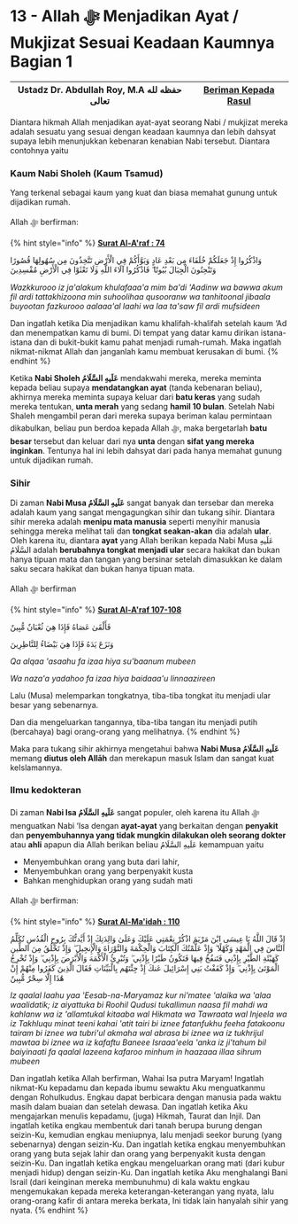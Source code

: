 # 13 - Allah ﷻ Menjadikan Ayat / Mukjizat Sesuai Keadaan Kaumnya Bagian 1

| Ustadz Dr. Abdullah Roy, M.A حفظه لله تعالى | ****[**Beriman Kepada Rasul**](./)**** |
| ------------------------------------------- | -------------------------------------- |

Diantara hikmah Allah menjadikan ayat-ayat seorang Nabi / mukjizat mereka adalah sesuatu yang sesuai dengan keadaan kaumnya dan lebih dahsyat supaya lebih menunjukkan kebenaran kenabian Nabi tersebut. Diantara contohnya yaitu

### Kaum Nabi Sholeh (Kaum Tsamud)

Yang terkenal sebagai kaum yang kuat dan biasa memahat gunung untuk dijadikan rumah.

Allah ﷻ berfirman:

{% hint style="info" %}
****[**Surat Al-A'raf : 74**](https://appngaji.com/al-araf/ayat-74/)****

وَاذْكُرُوا إِذْ جَعَلَكُمْ خُلَفَاءَ مِن بَعْدِ عَادٍ وَبَوَّأَكُمْ فِي الْأَرْضِ تَتَّخِذُونَ مِن سُهُولِهَا قُصُورًا وَتَنْحِتُونَ الْجِبَالَ بُيُوتًا ۖ فَاذْكُرُوا آلَاءَ اللَّهِ وَلَا تَعْثَوْا فِي الْأَرْضِ مُفْسِدِينَ

_Wazkkurooo iz ja'alakum khulafaaa'a mim ba'di 'Aadinw wa bawwa akum fil ardi tattakhizoona min suhoolihaa qusooranw wa tanhitoonal jibaala buyootan fazkurooo aalaaa'al laahi wa laa ta'saw fil ardi mufsideen_&#x20;

Dan ingatlah ketika Dia menjadikan kamu khalifah-khalifah setelah kaum ‘Ad dan menempatkan kamu di bumi. Di tempat yang datar kamu dirikan istana-istana dan di bukit-bukit kamu pahat menjadi rumah-rumah. Maka ingatlah nikmat-nikmat Allah dan janganlah kamu membuat kerusakan di bumi.
{% endhint %}

Ketika **Nabi Sholeh عَلَيهِ السَّلَامُ** mendakwahi mereka, mereka meminta kepada beliau supaya **mendatangkan ayat** (tanda kebenaran beliau), akhirnya mereka meminta supaya keluar dari **batu keras** yang sudah mereka tentukan, **unta merah** yang sedang **hamil 10 bulan**. Setelah Nabi Shaleh mengambil peran dari mereka supaya beriman kalau permintaan dikabulkan, beliau pun berdoa kepada Allah ﷻ, maka bergetarlah **batu besar** tersebut dan keluar dari nya **unta** dengan **sifat yang mereka inginkan**. Tentunya hal ini lebih dahsyat dari pada hanya memahat gunung untuk dijadikan rumah.

### Sihir

Di zaman **Nabi Musa عَلَيهِ السَّلَامُ** sangat banyak dan tersebar dan mereka adalah kaum yang sangat mengagungkan sihir dan tukang sihir. Diantara sihir mereka adalah **menipu mata manusia** seperti menyihir manusia sehingga mereka melihat tali dan **tongkat seakan-akan** dia adalah **ular**. Oleh karena itu, diantara **ayat** yang Allah berikan kepada Nabi Musa عَلَيهِ السَّلَامُ adalah **berubahnya tongkat menjadi ular** secara hakikat dan bukan hanya tipuan mata dan tangan yang bersinar setelah dimasukkan ke dalam saku secara hakikat dan bukan hanya tipuan mata.

Allah ﷻ berfirman

{% hint style="info" %}
****[**Surat Al-A'raf 107-108**](https://appngaji.com/al-araf/)****

فَأَلْقَىٰ عَصَاهُ فَإِذَا هِيَ ثُعْبَانٌ مُّبِينٌ

وَنَزَعَ يَدَهُ فَإِذَا هِيَ بَيْضَاءُ لِلنَّاظِرِينَ

_Qa alqaa 'asaahu fa izaa hiya su'baanum mubeen_&#x20;

_Wa naza'a yadahoo fa izaa hiya baidaaa'u linnaazireen_&#x20;

Lalu (Musa) melemparkan tongkatnya, tiba-tiba tongkat itu menjadi ular besar yang sebenarnya.

Dan dia mengeluarkan tangannya, tiba-tiba tangan itu menjadi putih (bercahaya) bagi orang-orang yang melihatnya.
{% endhint %}

Maka para tukang sihir akhirnya mengetahui bahwa **Nabi Musa عَلَيهِ السَّلَامُ** memang **diutus oleh Allāh** dan merekapun masuk Islam dan sangat kuat keIslamannya.

### Ilmu kedokteran

Di zaman **Nabi Isa عَلَيهِ السَّلَامُ** sangat populer, oleh karena itu Allah ﷻ menguatkan Nabi ‘Isa dengan **ayat-ayat** yang berkaitan dengan **penyakit** dan **penyembuhannya yang tidak mungkin dilakukan oleh seorang dokter** atau **ahli** apapun dia Allah berikan beliau عَلَيهِ السَّلَامُ kemampuan yaitu

* Menyembuhkan orang yang buta dari lahir,&#x20;
* Menyembuhkan orang yang berpenyakit kusta&#x20;
* Bahkan menghidupkan orang yang sudah mati

Allah ﷻ berfirman:

{% hint style="info" %}
****[**Surat Al-Ma'idah : 110**](https://appngaji.com/al-maidah/ayat-110/)****

إِذْ قَالَ اللَّهُ يَا عِيسَى ابْنَ مَرْيَمَ اذْكُرْ نِعْمَتِي عَلَيْكَ وَعَلَىٰ وَالِدَتِكَ إِذْ أَيَّدتُّكَ بِرُوحِ الْقُدُسِ تُكَلِّمُ النَّاسَ فِي الْمَهْدِ وَكَهْلًا ۖ وَإِذْ عَلَّمْتُكَ الْكِتَابَ وَالْحِكْمَةَ وَالتَّوْرَاةَ وَالْإِنجِيلَ ۖ وَإِذْ تَخْلُقُ مِنَ الطِّينِ كَهَيْئَةِ الطَّيْرِ بِإِذْنِي فَتَنفُخُ فِيهَا فَتَكُونُ طَيْرًا بِإِذْنِي ۖ وَتُبْرِئُ الْأَكْمَهَ وَالْأَبْرَصَ بِإِذْنِي ۖ وَإِذْ تُخْرِجُ الْمَوْتَىٰ بِإِذْنِي ۖ وَإِذْ كَفَفْتُ بَنِي إِسْرَائِيلَ عَنكَ إِذْ جِئْتَهُم بِالْبَيِّنَاتِ فَقَالَ الَّذِينَ كَفَرُوا مِنْهُمْ إِنْ هَٰذَا إِلَّا سِحْرٌ مُّبِينٌ

_Iz qaalal laahu yaa 'Eesab-na-Maryamaz kur ni'matee 'alaika wa 'alaa waalidatik; iz aiyattuka bi Roohil Qudusi tukallimun naasa fil mahdi wa kahlanw wa iz 'allamtukal kitaaba wal Hikmata wa Tawraata wal Injeela wa iz Takhluqu minat teeni kahai 'atit tairi bi iznee fatanfukhu feeha fatakoonu tairam bi iznee wa tubri'ul akmaha wal abrasa bi iznee wa iz tukhrijul mawtaa bi iznee wa iz kafaftu Baneee Israaa'eela 'anka iz ji'tahum bil baiyinaati fa qaalal lazeena kafaroo minhum in haazaaa illaa sihrum mubeen_

Dan ingatlah ketika Allah berfirman, Wahai Isa putra Maryam! Ingatlah nikmat-Ku kepadamu dan kepada ibumu sewaktu Aku menguatkanmu dengan Rohulkudus. Engkau dapat berbicara dengan manusia pada waktu masih dalam buaian dan setelah dewasa. Dan ingatlah ketika Aku mengajarkan menulis kepadamu, (juga) Hikmah, Taurat dan Injil. Dan ingatlah ketika engkau membentuk dari tanah berupa burung dengan seizin-Ku, kemudian engkau meniupnya, lalu menjadi seekor burung (yang sebenarnya) dengan seizin-Ku. Dan ingatlah ketika engkau menyembuhkan orang yang buta sejak lahir dan orang yang berpenyakit kusta dengan seizin-Ku. Dan ingatlah ketika engkau mengeluarkan orang mati (dari kubur menjadi hidup) dengan seizin-Ku. Dan ingatlah ketika Aku menghalangi Bani Israil (dari keinginan mereka membunuhmu) di kala waktu engkau mengemukakan kepada mereka keterangan-keterangan yang nyata, lalu orang-orang kafir di antara mereka berkata, Ini tidak lain hanyalah sihir yang nyata.
{% endhint %}
